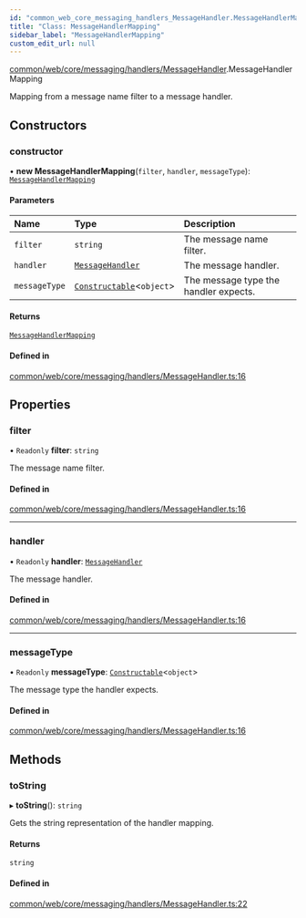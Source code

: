 ```yaml
---
id: "common_web_core_messaging_handlers_MessageHandler.MessageHandlerMapping"
title: "Class: MessageHandlerMapping"
sidebar_label: "MessageHandlerMapping"
custom_edit_url: null
---
```


[common/web/core/messaging/handlers/MessageHandler](../modules/common_web_core_messaging_handlers_MessageHandler.md).MessageHandlerMapping

Mapping from a message name filter to a message handler.

## Constructors

### constructor

• **new MessageHandlerMapping**(`filter`, `handler`, `messageType`): [`MessageHandlerMapping`](common_web_core_messaging_handlers_MessageHandler.MessageHandlerMapping.md)

#### Parameters

| Name | Type | Description |
| :------ | :------ | :------ |
| `filter` | `string` | The message name filter. |
| `handler` | [`MessageHandler`](../modules/common_web_core_messaging_handlers_MessageHandler.md#messagehandler) | The message handler. |
| `messageType` | [`Constructable`](../interfaces/common_web_utils_Types.Constructable.md)<`object`\> | The message type the handler expects. |

#### Returns

[`MessageHandlerMapping`](common_web_core_messaging_handlers_MessageHandler.MessageHandlerMapping.md)

#### Defined in

[common/web/core/messaging/handlers/MessageHandler.ts:16](https://github.com/Soroush9978/rds-ng/blob/3365237/src/common/web/core/messaging/handlers/MessageHandler.ts#L16)

## Properties

### filter

• `Readonly` **filter**: `string`

The message name filter.

#### Defined in

[common/web/core/messaging/handlers/MessageHandler.ts:16](https://github.com/Soroush9978/rds-ng/blob/3365237/src/common/web/core/messaging/handlers/MessageHandler.ts#L16)

___

### handler

• `Readonly` **handler**: [`MessageHandler`](../modules/common_web_core_messaging_handlers_MessageHandler.md#messagehandler)

The message handler.

#### Defined in

[common/web/core/messaging/handlers/MessageHandler.ts:16](https://github.com/Soroush9978/rds-ng/blob/3365237/src/common/web/core/messaging/handlers/MessageHandler.ts#L16)

___

### messageType

• `Readonly` **messageType**: [`Constructable`](../interfaces/common_web_utils_Types.Constructable.md)<`object`\>

The message type the handler expects.

#### Defined in

[common/web/core/messaging/handlers/MessageHandler.ts:16](https://github.com/Soroush9978/rds-ng/blob/3365237/src/common/web/core/messaging/handlers/MessageHandler.ts#L16)

## Methods

### toString

▸ **toString**(): `string`

Gets the string representation of the handler mapping.

#### Returns

`string`

#### Defined in

[common/web/core/messaging/handlers/MessageHandler.ts:22](https://github.com/Soroush9978/rds-ng/blob/3365237/src/common/web/core/messaging/handlers/MessageHandler.ts#L22)
